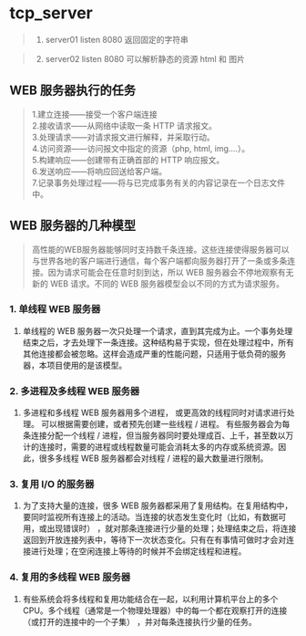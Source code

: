 # tcp_server

> 1. server01  listen  8080   返回固定的字符串

> 2. server02  listen  8080   可以解析静态的资源 html 和 图片


## WEB 服务器执行的任务

> 1.建立连接——接受一个客户端连接<br>
> 2.接收请求——从网络中读取一条 HTTP 请求报文。<br>
> 3.处理请求——对请求报文进行解释，并采取行动。<br>
> 4.访问资源——访问报文中指定的资源（php, html, img....）。<br>
> 5.构建响应——创建带有正确首部的 HTTP 响应报文。<br>
> 6.发送响应——将响应回送给客户端。<br>
> 7.记录事务处理过程——将与已完成事务有关的内容记录在一个日志文件中。


## WEB 服务器的几种模型

>高性能的WEB服务器能够同时支持数千条连接。这些连接使得服务器可以与世界各地的客户端进行通信，每个客户端都向服务器打开了一条或多条连接。因为请求可能会在任意时刻到达，所以 WEB 服务器会不停地观察有无新的 WEB 请求。不同的 WEB 服务器模型会以不同的方式为请求服务。

### 1. 单线程 WEB 服务器

1. 单线程的 WEB 服务器一次只处理一个请求，直到其完成为止。一个事务处理结束之后，才去处理下一条连接。这种结构易于实现，但在处理过程中，所有其他连接都会被忽略。这样会造成严重的性能问题，只适用于低负荷的服务器，本项目使用的是该模型。

### 2. 多进程及多线程 WEB 服务器

1. 多进程和多线程 WEB 服务器用多个进程， 或更高效的线程同时对请求进行处理。 可以根据需要创建，或者预先创建一些线程 / 进程。 有些服务器会为每条连接分配一个线程 / 进程，但当服务器同时要处理成百、上千，甚至数以万计的连接时，需要的进程或线程数量可能会消耗太多的内存或系统资源。因此，很多多线程 WEB 服务器都会对线程 / 进程的最大数量进行限制。

### 3. 复用 I/O 的服务器

1. 为了支持大量的连接，很多 WEB 服务器都采用了复用结构。在复用结构中，要同时监视所有连接上的活动。当连接的状态发生变化时（比如，有数据可用，或出现错误时） ，就对那条连接进行少量的处理；处理结束之后，将连接返回到开放连接列表中，等待下一次状态变化。只有在有事情可做时才会对连接进行处理；在空闲连接上等待的时候并不会绑定线程和进程。

### 4. 复用的多线程 WEB 服务器

1. 有些系统会将多线程和复用功能结合在一起，以利用计算机平台上的多个 CPU。多个线程（通常是一个物理处理器）中的每一个都在观察打开的连接（或打开的连接中的一个子集） ，并对每条连接执行少量的任务。
